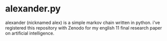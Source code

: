 # alexander.py
alexander (nicknamed alex) is a simple markov chain written in python. i've registered this repository with Zenodo for my english 11 final research paper on artificial intelligence.